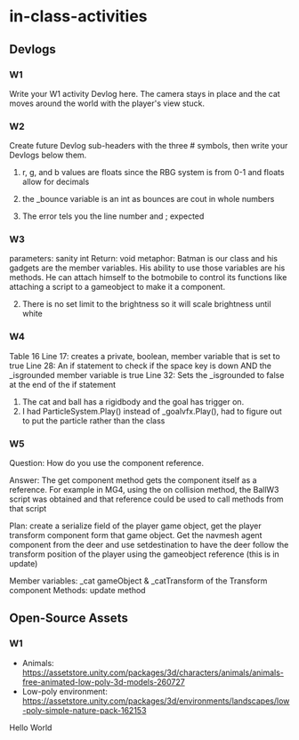 # in-class-activities
## Devlogs
### W1
Write your W1 activity Devlog here.
The camera stays in place and the cat moves around the world with the player's view stuck.
### W2
Create future Devlog sub-headers with the three # symbols, then write your Devlogs below them.

1. r, g, and b values are floats since the RBG system is from 0-1 and floats allow for decimals

2. the _bounce variable is an int as bounces are cout in whole numbers

3. The error tels you the line number and ; expected

### W3

parameters: sanity int
Return: void
metaphor: Batman is our class and his gadgets are the member variables. His ability to use those variables are his methods. He can attach himself to the
botmobile to control its functions like attaching a script to a gameobject to make it a component.

2. There is no set limit to the brightness so it will scale brightness until white

### W4
Table 16
Line 17: creates a private, boolean, member variable that is set to true
Line 28: An if statement to check if the space key is down AND the _isgrounded member variable is true
Line 32: Sets the _isgrounded to false at the end of the if statement

1. The cat and ball has a rigidbody and the goal has trigger on.
2. I had ParticleSystem.Play() instead of _goalvfx.Play(), had to figure out to put the particle rather than the class

### W5
Question: How do you use the component reference.

Answer: The get component method gets the component itself as a reference. For example in MG4, using the on collision method, the BallW3 script was obtained 
and that reference could be used to call methods from that script

Plan: create a serialize field of the player game object, get the player transform component form that game object. 
Get the navmesh agent component from the deer and use setdestination to have the deer follow the transform position of the player using the gameobject reference
(this is in update)

Member variables: _cat gameObject & _catTransform of the Transform component
Methods: update method



## Open-Source Assets
### W1
- Animals: https://assetstore.unity.com/packages/3d/characters/animals/animals-free-animated-low-poly-3d-models-260727 
- Low-poly environment: https://assetstore.unity.com/packages/3d/environments/landscapes/low-poly-simple-nature-pack-162153 

Hello World